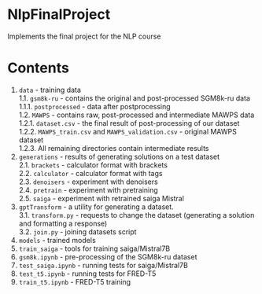 # NlpFinalProject

Implements the final project for the NLP course

# Contents

1. `data` - training data  
1.1. `gsm8k-ru` - contains the original and post-processed SGM8k-ru data  
1.1.1. `postprocessed` - data after postprocessing  
1.2. `MAWPS` - contains raw, post-processed and intermediate MAWPS data  
1.2.1. `dataset.csv` - the final result of post-processing of our dataset  
1.2.2. `MAWPS_train.csv` and `MAWPS_validation.csv` - original MAWPS dataset  
1.2.3. All remaining directories contain intermediate results  
2. `generations` - results of generating solutions on a test dataset  
2.1. `brackets` - calculator format with brackets  
2.2. `calculator` - calculator format with tags  
2.3. `denoisers` - experiment with denoisers  
2.4. `pretrain` - experiment with pretraining  
2.5. `saiga` - experiment with retrained saiga Mistral  
3. `gptTransform` - a utility for generating a dataset.  
3.1. `transform.py` - requests to change the dataset (generating a solution and formatting a response)  
3.2. `join.py` - joining datasets script  
4. `models` - trained models  
5. `train_saiga` - tools for training saiga/Mistral7B  
6. `gsm8k.ipynb` - pre-processing of the SGM8k-ru dataset  
7. `test_saiga.ipynb` - running tests for saiga/Mistral7B  
8. `test_t5.ipynb` - running tests for FRED-T5  
9. `train_t5.ipynb` - FRED-T5 training  
